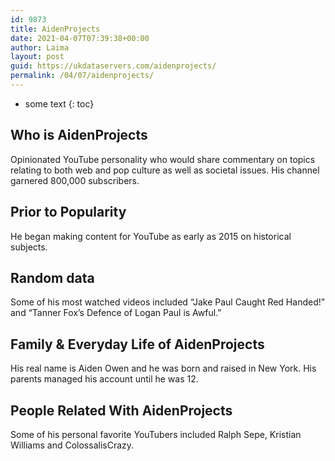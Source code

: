 ```yaml
---
id: 9873
title: AidenProjects
date: 2021-04-07T07:39:38+00:00
author: Laima
layout: post
guid: https://ukdataservers.com/aidenprojects/
permalink: /04/07/aidenprojects/
---
```


* some text
{: toc}


## Who is AidenProjects
                  
                  
                  
Opinionated YouTube personality who would share commentary on topics relating to both web and pop culture as well as societal issues. His channel garnered 800,000 subscribers.
                  
              
            
              
            
                
                
                
## Prior to Popularity
                  
                  
                  
He began making content for YouTube as early as 2015 on historical subjects.
                  
              
            
              
            
                
                
                
## Random data
                  
                  
                  
Some of his most watched videos included &#8220;Jake Paul Caught Red Handed!&#8221; and &#8220;Tanner Fox&#8217;s Defence of Logan Paul is Awful.&#8221; 
                  
              
            
              
            
                
                
                
## Family & Everyday Life of AidenProjects
                  
                  
                  
His real name is Aiden Owen and he was born and raised in New York. His parents managed his account until he was 12.
                  
              
            
              
            
                
                
                
## People Related With AidenProjects
                  
                  
                  
Some of his personal favorite YouTubers included Ralph Sepe, Kristian Williams and ColossalisCrazy.
                  
              
            
              
            
                
              
            
              
              
            
            
              
            
          
          
          